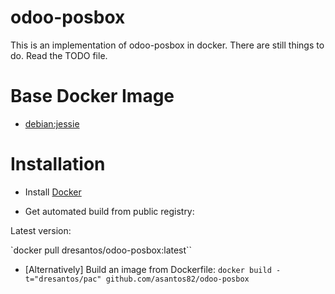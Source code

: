 # odoo-posbox

This is an implementation of odoo-posbox in docker.
There are still things to do. Read the TODO file.

# Base Docker Image

* [debian:jessie](https://hub.docker.com/r/_/debian/)


# Installation

* Install [Docker](https://www.docker.com/)

* Get automated build from public registry:

Latest version:

`docker pull dresantos/odoo-posbox:latest``

* [Alternatively] Build an image from Dockerfile: `docker build -t="dresantos/pac" github.com/asantos82/odoo-posbox`


